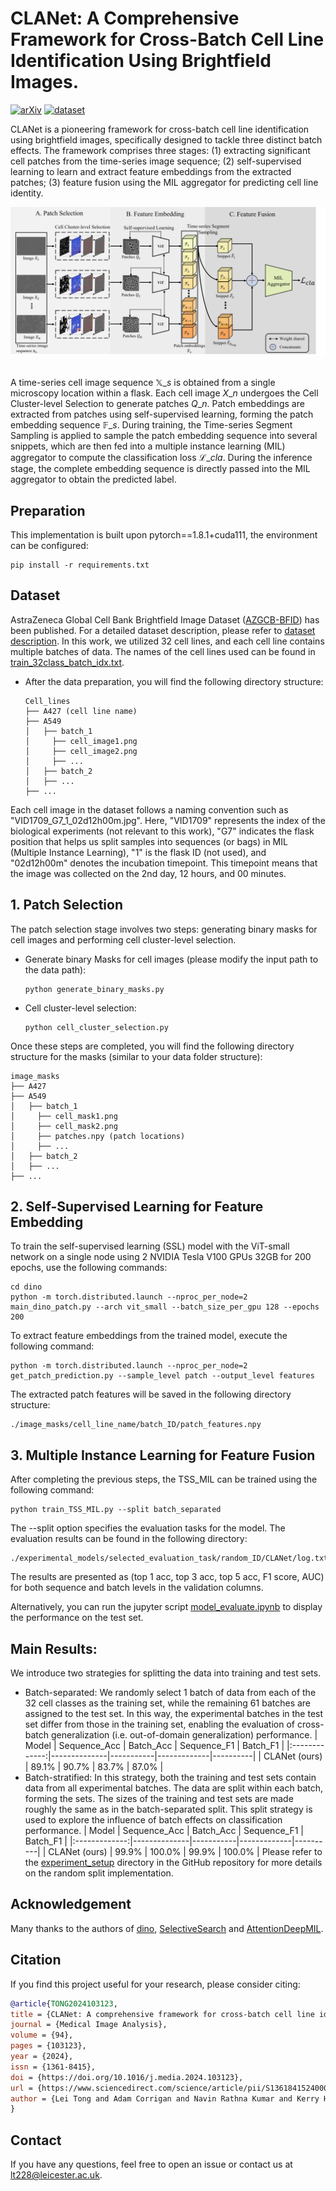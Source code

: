 # CLANet: A Comprehensive Framework for Cross-Batch Cell Line Identification Using Brightfield Images. 
[![arXiv](https://img.shields.io/badge/arXiv-Paper-<COLOR>.svg)](https://arxiv.org/abs/2306.16538) [![dataset](https://img.shields.io/badge/dataset-blue)](https://az.app.box.com/s/wekw8oryr867e0ykva30vdba1434p3os)

CLANet is a pioneering framework for cross-batch cell line identification using brightfield images, specifically designed to tackle three distinct batch effects. The framework comprises three stages: (1) extracting significant cell patches from the time-series image sequence; (2) self-supervised learning to learn and extract feature embeddings from the extracted patches; (3) feature fusion using the MIL aggregator for predicting cell line identity.

<!-- ## Introduction -->
<div align="center">
  <img src="figs/framework.png"/>
</div><br/>

A time-series cell image sequence $\mathbb{X}\_{s}$ is obtained from a single microscopy location within a flask. Each cell image $X\_{n}$ undergoes the Cell Cluster-level Selection to generate patches $Q\_{n}$. Patch embeddings are extracted from patches using self-supervised learning, forming the patch embedding sequence $\mathbb{F}\_{s}$. During training, the Time-series Segment Sampling is applied to sample the patch embedding sequence into several snippets, which are then fed into a multiple instance learning (MIL) aggregator to compute the classification loss $\mathcal{L}\_{cla}$. During the inference stage, the complete embedding sequence is directly passed into the MIL aggregator to obtain the predicted label.

## Preparation
This implementation is built upon pytorch==1.8.1+cuda111, the environment can be configured:
```
pip install -r requirements.txt
```
## Dataset
AstraZeneca Global Cell Bank Brightfield Image Dataset ([AZGCB-BFID](https://az.app.box.com/s/wekw8oryr867e0ykva30vdba1434p3os)) has been published. For a detailed dataset description, please refer to [dataset description](https://github.com/LeiTong02/CLANet/tree/main/datasets/readme.md). In this work, we utilized 32 cell lines, and each cell line contains multiple batches of data. The names of the cell lines used can be found in [train_32class_batch_idx.txt](https://github.com/LeiTong02/CLANet/blob/main/train_32class_batch_idx.txt).
* After the data preparation, you will find the following directory structure:  
  ```
  Cell_lines
  ├── A427 (cell line name)
  ├── A549
  │   ├── batch_1
  │     ├── cell_image1.png
  │     ├── cell_image2.png
  │     ├── ...
  │   ├── batch_2
  │   ├── ...
  ├── ...
  ```
Each cell image in the dataset follows a naming convention such as "VID1709\_G7\_1\_02d12h00m.jpg". Here, "VID1709" represents the index of the biological experiments (not relevant to this work), "G7" indicates the flask position that helps us split samples into sequences (or bags) in MIL (Multiple Instance Learning), "1" is the flask ID (not used), and "02d12h00m" denotes the incubation timepoint. This timepoint means that the image was collected on the 2nd day, 12 hours, and 00 minutes.

## 1. Patch Selection
The patch selection stage involves two steps: generating binary masks for cell images and performing cell cluster-level selection.
* Generate binary Masks for cell images (please modify the input path to the data path):
  ```
  python generate_binary_masks.py
  ```
* Cell cluster-level selection:
  ```
  python cell_cluster_selection.py
  ```
Once these steps are completed, you will find the following directory structure for the masks (similar to your data folder structure):
  ```
  image_masks
  ├── A427
  ├── A549
  │   ├── batch_1
  │     ├── cell_mask1.png
  │     ├── cell_mask2.png
  │     ├── patches.npy (patch locations)
  │     ├── ...
  │   ├── batch_2
  │   ├── ...
  ├── ...
  ```

## 2. Self-Supervised Learning for Feature Embedding
To train the self-supervised learning (SSL) model with the ViT-small network on a single node using 2 NVIDIA Tesla V100 GPUs 32GB for 200 epochs, use the following commands:
```
cd dino
python -m torch.distributed.launch --nproc_per_node=2 main_dino_patch.py --arch vit_small --batch_size_per_gpu 128 --epochs 200
```
To extract feature embeddings from the trained model, execute the following command:
```
python -m torch.distributed.launch --nproc_per_node=2 get_patch_prediction.py --sample_level patch --output_level features
```
The extracted patch features will be saved in the following directory structure:
```
./image_masks/cell_line_name/batch_ID/patch_features.npy
```
## 3. Multiple Instance Learning for Feature Fusion
After completing the previous steps, the TSS\_MIL can be trained using the following command:
```
python train_TSS_MIL.py --split batch_separated
```
The --split option specifies the evaluation tasks for the model. The evaluation results can be found in the following directory:
```
./experimental_models/selected_evaluation_task/random_ID/CLANet/log.txt
```
The results are presented as (top 1 acc, top 3 acc, top 5 acc, F1 score, AUC) for both sequence and batch levels in the validation columns.

Alternatively, you can run the jupyter script [model_evaluate.ipynb](https://github.com/LeiTong02/CLANet/blob/main/model_evaluate.ipynb) to display the performance on the test set.

## Main Results:
We introduce two strategies for splitting the data into training and test sets.
* Batch-separated: We randomly select 1 batch of data from each of the 32 cell classes as the training set, while the remaining 61 batches are assigned to the test set. In this way, the experimental batches in the test set differ from those in the training set, enabling the evaluation of cross-batch generalization (i.e. out-of-domain generalization) performance.
  |     Model     | Sequence\_Acc | Batch\_Acc | Sequence\_F1 | Batch\_F1 |
  |:-------------:|--------------|-----------|-------------|----------|
  | CLANet (ours) |     89.1%    |   90.7%   |    83.7%    | 87.0%    |
* Batch-stratified: In this strategy, both the training and test sets contain data from all experimental batches. The data are split within each batch, forming the sets. The sizes of the training and test sets are made roughly the same as in the batch-separated split. This split strategy is used to explore the influence of batch effects on classification performance.
  |     Model     | Sequence\_Acc | Batch\_Acc | Sequence\_F1 | Batch\_F1 |
  |:-------------:|--------------|-----------|-------------|----------|
  | CLANet (ours) |     99.9%    |   100.0%   |    99.9%    | 100.0%    |
Please refer to the [experiment_setup](https://github.com/LeiTong02/CLANet/tree/main/experiment_setup) directory in the GitHub repository for more details on the random split implementation.

## Acknowledgement
Many thanks to the authors of [dino](https://github.com/facebookresearch/dino), [SelectiveSearch](https://github.com/AlpacaTechJP/selectivesearch) and [AttentionDeepMIL](https://github.com/AMLab-Amsterdam/AttentionDeepMIL/blob/master/model.py).


## Citation
If you find this project useful for your research, please consider citing: 
```bibtex   
@article{TONG2024103123,
title = {CLANet: A comprehensive framework for cross-batch cell line identification using brightfield images},
journal = {Medical Image Analysis},
volume = {94},
pages = {103123},
year = {2024},
issn = {1361-8415},
doi = {https://doi.org/10.1016/j.media.2024.103123},
url = {https://www.sciencedirect.com/science/article/pii/S1361841524000483},
author = {Lei Tong and Adam Corrigan and Navin Rathna Kumar and Kerry Hallbrook and Jonathan Orme and Yinhai Wang and Huiyu Zhou}
}
```

## Contact
If you have any questions, feel free to open an issue or contact us at lt228@leicester.ac.uk.
